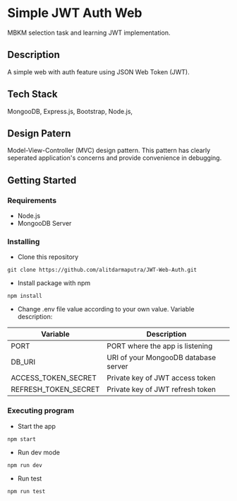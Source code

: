 # Simple JWT Auth Web

MBKM selection task and learning JWT implementation.

## Description

A simple web with auth feature using JSON Web Token (JWT).

## Tech Stack

MongooDB, Express.js, Bootstrap, Node.js, 

## Design Patern

Model-View-Controller (MVC) design pattern. This pattern has clearly seperated application's concerns and provide convenience in debugging.

## Getting Started

### Requirements

* Node.js
* MongooDB Server

### Installing

* Clone this repository
```
git clone https://github.com/alitdarmaputra/JWT-Web-Auth.git
```
* Install package with npm
```
npm install
```
* Change .env file value according to your own value. Variable description:

| Variable             | Description                          |
|----------------------|--------------------------------------|
| PORT                 | PORT where the app is listening      |
| DB_URI               | URI of your MongooDB database server |
| ACCESS_TOKEN_SECRET  | Private key of JWT access token      |
| REFRESH_TOKEN_SECRET | Private key of JWT refresh token     |

### Executing program

* Start the app
```
npm start
```
* Run dev mode
```
npm run dev
```
* Run test
```
npm run test
```
